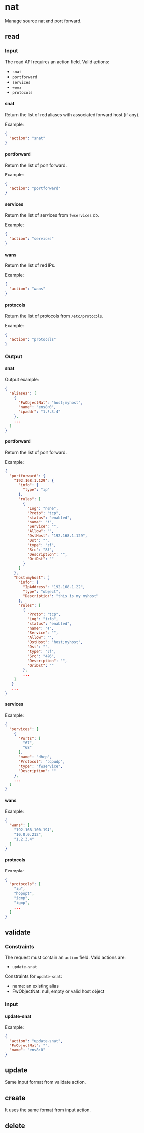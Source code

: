 # nat

Manage source nat and port forward.

## read

### Input

The read API requires an action field.
Valid actions:

- `snat`
- `portforward`
- `services`
- `wans`
- `protocols`

#### snat

Return the list of red aliases with associated forward host (if any).

Example:
```json
{
  "action": "snat"
}
```

#### portforward

Return the list of port forward.

Example:
```json
{
  "action": "portforward"
}
```

#### services

Return the list of services from `fwservices` db.

Example:
```json
{ 
  "action": "services"
}
```

#### wans

Return the list of red IPs.

Example:
```json
{ 
  "action": "wans"
}
```

#### protocols

Return the list of protocols from `/etc/protocols`.

Example:
```json
{ 
  "action": "protocols"
}
```


### Output

#### snat

Output example:
```json
{
  "aliases": [
    {
      "FwObjectNat": "host;myhost",
      "name": "ens8:0",
      "ipaddr": "1.2.3.4"
    },
    ...
  ]
}
```

#### portforward

Return the list of port forward.

Example:
```json
{
  "portforward": {
    "192.168.1.129": {
      "info": {
        "type": "ip"
      },
      "rules": [
        {
          "Log": "none",
          "Proto": "tcp",
          "status": "enabled",
          "name": "3",
          "Service": "",
          "Allow": "",
          "DstHost": "192.168.1.129",
          "Dst": "",
          "type": "pf",
          "Src": "88",
          "Description": "",
          "OriDst": ""
        }
      ]
    },
    "host;myhost": {
      "info": {
        "IpAddress": "192.168.1.22",
        "type": "object",
        "Description": "this is my myhost"
      },
      "rules": [
        {
          "Proto": "tcp",
          "Log": "info",
          "status": "enabled",
          "name": "4",
          "Service": "",
          "Allow": "",
          "DstHost": "host;myhost",
          "Dst": "",
          "type": "pf",
          "Src": "456",
          "Description": "",
          "OriDst": ""
        },
        ...
    ]
   }
   ...
}
```

#### services

Example:
```json
{
  "services": [
    {
      "Ports": [
        "67",
        "68"
      ],
      "name": "dhcp",
      "Protocol": "tcpudp",
      "type": "fwservice",
      "Description": ""
    },
    ...
  ]
}
```

#### wans

Example:
```json
{
  "wans": [
    "192.168.100.194",
    "10.0.0.212",
    "1.2.3.4"
  ]
}
```

#### protocols

Example:
```json
{
  "protocols": [
    "ip",
    "hopopt",
    "icmp",
    "igmp",
    ...
  ]
}
```

## validate

### Constraints

The request must contain an `action` field. Valid actions are:

- `update-snat`

Constraints for `update-snat`:

- name: an existing alias 
- FwObjectNat: null, empty or valid host object

### Input

#### update-snat

Example:
```json
{
  "action": "update-snat",
  "FwObjectNat": "",
  "name": "ens8:0"
}
```


## update

Same input format from validate action.

## create

It uses the same format from input action.

## delete


